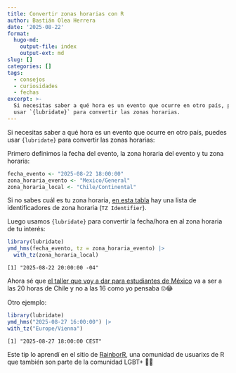 ```yaml
---
title: Convertir zonas horarias con R
author: Bastián Olea Herrera
date: '2025-08-22'
format:
  hugo-md:
    output-file: index
    output-ext: md
slug: []
categories: []
tags:
  - consejos
  - curiosidades
  - fechas
excerpt: >-
  Si necesitas saber a qué hora es un evento que ocurre en otro país, puedes
  usar `{lubridate}` para convertir las zonas horarias.
---
```



Si necesitas saber a qué hora es un evento que ocurre en otro país, puedes usar `{lubridate}` para convertir las zonas horarias:

Primero definimos la fecha del evento, la zona horaria del evento y tu zona horaria:

``` r
fecha_evento <- "2025-08-22 18:00:00"
zona_horaria_evento <- "Mexico/General"
zona_horaria_local <- "Chile/Continental"
```

Si no sabes cuál es tu zona horaria, [en esta tabla](https://en.wikipedia.org/wiki/List_of_tz_database_time_zones) hay una lista de identificadores de zona horaria (`TZ Identifier`).

Luego usamos `{lubridate}` para convertir la fecha/hora en al zona horaria de tu interés:

``` r
library(lubridate)
ymd_hms(fecha_evento, tz = zona_horaria_evento) |>
  with_tz(zona_horaria_local)
```

    [1] "2025-08-22 20:00:00 -04"

Ahora sé que [el taller que voy a dar para estudiantes de México](../../../clases/taller_unam/) va a ser a las 20 horas de Chile y no a las 16 como yo pensaba 🙄😂

Otro ejemplo:

``` r
library(lubridate)
ymd_hms("2025-08-27 16:00:00") |>
with_tz("Europe/Vienna")
```

    [1] "2025-08-27 18:00:00 CEST"

Este tip lo aprendí en el sitio de [RainborR](https://rainbowr.org), una comunidad de usuarixs de R que también son parte de la comunidad LGBT+ 🏳️‍🌈
